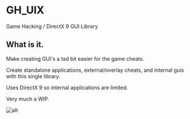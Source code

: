 # GH_UIX
Game Hacking / DirectX 9 GUI Library

## What is it.
Make creating GUI's a tad bit easier for the game cheats.

Create standalone applications, external/overlay cheats, and internal guis with this single library. 

Uses DirectX 9 so internal applications are limited.

Very much a WIP.

![alt](https://i.imgur.com/VjAPOhc.png)
